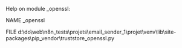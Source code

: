 Help on module _openssl:

NAME
    _openssl

FILE
    d:\do\web\n8n_tests\projets\email_sender_1\projet\venv\lib\site-packages\pip\_vendor\truststore\_openssl.py


